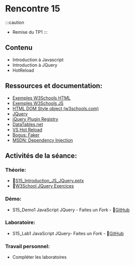 # Rencontre 15

:::caution
- Remise du TP1
:::

## Contenu
- Introduction à Javascript 
- Introduction à JQuery
- HotReload

## Ressources et documentation: 
- [Exemples W3Schools HTML](https://www.w3schools.com/js/js_examples.asp) 
- [Exemples W3Schools JS](https://htmlcheatsheet.com/js/) 
- [HTML DOM Style object (w3schools.com)](https://www.w3schools.com/jsref/dom_obj_style.asp) 
- [JQuery](https://api.jquery.com/)
- [jQuery Plugin Registry](https://plugins.jquery.com/)  
- [DataTables.net](https://datatables.net/)
- [VS Hot Reload](https://learn.microsoft.com/fr-ca/visualstudio/debugger/hot-reload?view=vs-2022)
- [Bogus: Faker](https://github.com/bchavez/Bogus)
- [MSDN: Dependency Injection](https://learn.microsoft.com/en-us/aspnet/core/fundamentals/dependency-injection?view=aspnetcore-6.0)

## Activités de la séance: 
### Théorie:  
- 🔗[S15_Introduction_JS_JQuery.pptx](https://cegepedouardmontpetit-my.sharepoint.com/:p:/r/personal/valerie_turgeon_cegepmontpetit_ca/Documents/420_3W6_SITE/PowerPoints/S15_Javascript_Intro.pptx?d=w4bbe79703131488694b6c59fe4f19b71&csf=1&web=1&e=GkJguf)
- 🔗[W3School JQuery Exercices](https://www.w3schools.com/jquery/jquery_exercises.asp)

### Démo:
- S15_Demo1 JavaScript JQuery - Faites un *Fork* - 🔗[GitHub](https://github.com/ProgWebTransFC/S15_Demo)

### Laboratoire: 

- S15_Lab1 JavaScript JQuery- Faites un *Fork* - 🔗[GitHub](https://github.com/ProgWebTransFC/S15_Lab1)

### Travail personnel: 
- Compléter les laboratoires